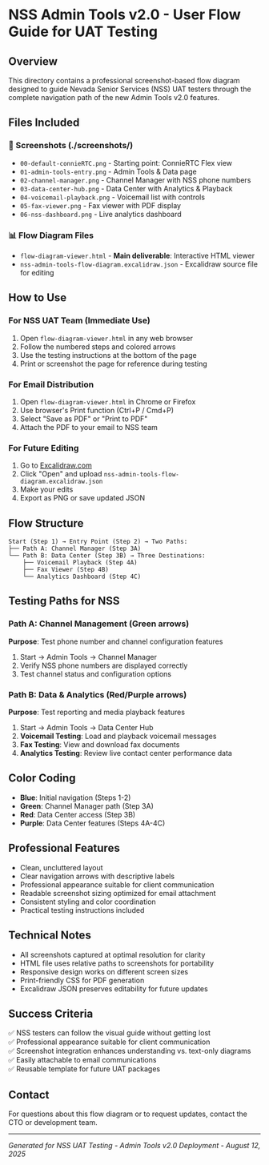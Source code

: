 # NSS Admin Tools v2.0 - User Flow Guide for UAT Testing

## Overview
This directory contains a professional screenshot-based flow diagram designed to guide Nevada Senior Services (NSS) UAT testers through the complete navigation path of the new Admin Tools v2.0 features.

## Files Included

### 📸 Screenshots (./screenshots/)
- `00-default-connieRTC.png` - Starting point: ConnieRTC Flex view
- `01-admin-tools-entry.png` - Admin Tools & Data page
- `02-channel-manager.png` - Channel Manager with NSS phone numbers
- `03-data-center-hub.png` - Data Center with Analytics & Playback
- `04-voicemail-playback.png` - Voicemail list with controls
- `05-fax-viewer.png` - Fax viewer with PDF display
- `06-nss-dashboard.png` - Live analytics dashboard

### 📊 Flow Diagram Files
- `flow-diagram-viewer.html` - **Main deliverable**: Interactive HTML viewer
- `nss-admin-tools-flow-diagram.excalidraw.json` - Excalidraw source file for editing

## How to Use

### For NSS UAT Team (Immediate Use)
1. Open `flow-diagram-viewer.html` in any web browser
2. Follow the numbered steps and colored arrows
3. Use the testing instructions at the bottom of the page
4. Print or screenshot the page for reference during testing

### For Email Distribution
1. Open `flow-diagram-viewer.html` in Chrome or Firefox
2. Use browser's Print function (Ctrl+P / Cmd+P)
3. Select "Save as PDF" or "Print to PDF"
4. Attach the PDF to your email to NSS team

### For Future Editing
1. Go to [Excalidraw.com](https://excalidraw.com)
2. Click "Open" and upload `nss-admin-tools-flow-diagram.excalidraw.json`
3. Make your edits
4. Export as PNG or save updated JSON

## Flow Structure

```
Start (Step 1) → Entry Point (Step 2) → Two Paths:
├── Path A: Channel Manager (Step 3A)
└── Path B: Data Center (Step 3B) → Three Destinations:
    ├── Voicemail Playback (Step 4A)
    ├── Fax Viewer (Step 4B)
    └── Analytics Dashboard (Step 4C)
```

## Testing Paths for NSS

### Path A: Channel Management (Green arrows)
**Purpose**: Test phone number and channel configuration features
1. Start → Admin Tools → Channel Manager
2. Verify NSS phone numbers are displayed correctly
3. Test channel status and configuration options

### Path B: Data & Analytics (Red/Purple arrows)
**Purpose**: Test reporting and media playback features
1. Start → Admin Tools → Data Center Hub
2. **Voicemail Testing**: Load and playback voicemail messages
3. **Fax Testing**: View and download fax documents
4. **Analytics Testing**: Review live contact center performance data

## Color Coding
- **Blue**: Initial navigation (Steps 1-2)
- **Green**: Channel Manager path (Step 3A)
- **Red**: Data Center access (Step 3B)
- **Purple**: Data Center features (Steps 4A-4C)

## Professional Features
- Clean, uncluttered layout
- Clear navigation arrows with descriptive labels
- Professional appearance suitable for client communication
- Readable screenshot sizing optimized for email attachment
- Consistent styling and color coordination
- Practical testing instructions included

## Technical Notes
- All screenshots captured at optimal resolution for clarity
- HTML file uses relative paths to screenshots for portability
- Responsive design works on different screen sizes
- Print-friendly CSS for PDF generation
- Excalidraw JSON preserves editability for future updates

## Success Criteria
✅ NSS testers can follow the visual guide without getting lost  
✅ Professional appearance suitable for client communication  
✅ Screenshot integration enhances understanding vs. text-only diagrams  
✅ Easily attachable to email communications  
✅ Reusable template for future UAT packages  

## Contact
For questions about this flow diagram or to request updates, contact the CTO or development team.

---
*Generated for NSS UAT Testing - Admin Tools v2.0 Deployment - August 12, 2025*